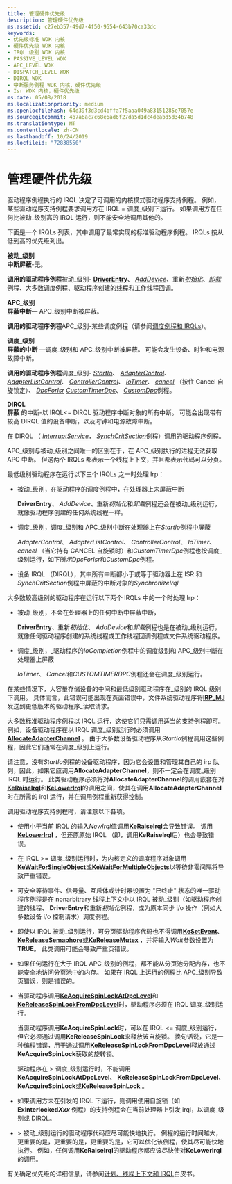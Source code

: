 ```yaml
---
title: 管理硬件优先级
description: 管理硬件优先级
ms.assetid: c27eb357-49d7-4f50-9554-643b70ca33dc
keywords:
- 优先级标准 WDK 内核
- 硬件优先级 WDK 内核
- IRQL 级别 WDK 内核
- PASSIVE_LEVEL WDK
- APC_LEVEL WDK
- DISPATCH_LEVEL WDK
- DIRQL WDK
- 中断服务例程 WDK 内核，硬件优先级
- Isr WDK 内核，硬件优先级
ms.date: 05/08/2018
ms.localizationpriority: medium
ms.openlocfilehash: 64d39f3d3cd4bffa7f5aaa049a83151285e7057e
ms.sourcegitcommit: 4b7a6ac7c68e6ad6f27da5d1dc4deabd5d34b748
ms.translationtype: MT
ms.contentlocale: zh-CN
ms.lasthandoff: 10/24/2019
ms.locfileid: "72838550"
---
```

# <a name="managing-hardware-priorities"></a>管理硬件优先级





驱动程序例程执行的 IRQL 决定了可调用的内核模式驱动程序支持例程。 例如，某些驱动程序支持例程要求调用方在 IRQL = 调度\_级别下运行。 如果调用方在任何比被动\_级别高的 IRQL 运行，则不能安全地调用其他的。

下面是一个 IRQLs 列表，其中调用了最常实现的标准驱动程序例程。 IRQLs 按从低到高的优先级列出。

<a href="" id="passive-level"></a>**被动\_级别**  
**中断屏蔽**-无。

**调用的驱动程序例程**被动\_级别- [**DriverEntry**](https://docs.microsoft.com/windows-hardware/drivers/ddi/wdm/nc-wdm-driver_initialize)、 [*AddDevice*](https://docs.microsoft.com/windows-hardware/drivers/ddi/wdm/nc-wdm-driver_add_device)、重新[*初始化*](https://docs.microsoft.com/windows-hardware/drivers/ddi/ntddk/nc-ntddk-driver_reinitialize)、[*卸载*](https://docs.microsoft.com/windows-hardware/drivers/ddi/wdm/nc-wdm-driver_unload)例程、大多数调度例程、驱动程序创建的线程和工作线程回调。

<a href="" id="apc-level"></a>**APC\_级别**  
**屏蔽中断**— APC\_级别中断被屏蔽。

**调用的驱动程序例程**APC\_级别-某些调度例程（请参阅[调度例程和 IRQLs](dispatch-routines-and-irqls.md)）。

<a href="" id="dispatch-level"></a>**调度\_级别**  
**屏蔽的中断** —调度\_级别和 APC\_级别中断被屏蔽。 可能会发生设备、时钟和电源故障中断。

**调用的驱动程序例程**调度\_级别- [*StartIo*](https://docs.microsoft.com/windows-hardware/drivers/ddi/wdm/nc-wdm-driver_startio)、 [*AdapterControl*](https://docs.microsoft.com/windows-hardware/drivers/ddi/wdm/nc-wdm-driver_control)、 [*AdapterListControl*](https://docs.microsoft.com/windows-hardware/drivers/ddi/wdm/nc-wdm-driver_list_control)、 [*ControllerControl*](https://msdn.microsoft.com/library/windows/hardware/ff542049)、 [*IoTimer*](https://docs.microsoft.com/windows-hardware/drivers/ddi/wdm/nc-wdm-io_timer_routine)、 [*cancel*](https://docs.microsoft.com/windows-hardware/drivers/ddi/wdm/nc-wdm-driver_cancel) （按住 Cancel 自旋锁定）、 [*DpcForIsr*](https://docs.microsoft.com/windows-hardware/drivers/ddi/wdm/nc-wdm-io_dpc_routine) [*CustomTimerDpc*](https://msdn.microsoft.com/library/windows/hardware/ff542983)、 [*CustomDpc*](https://docs.microsoft.com/windows-hardware/drivers/ddi/wdm/nc-wdm-kdeferred_routine)例程。

<a href="" id="dirql"></a>**DIRQL**  
**屏蔽** 的中断-以 IRQL&lt;= DIRQL 驱动程序中断对象的所有中断。 可能会出现带有较高 DIRQL 值的设备中断，以及时钟和电源故障中断。

在 DIRQL （ [*InterruptService*](https://docs.microsoft.com/windows-hardware/drivers/ddi/wdm/nc-wdm-kservice_routine)， [*SynchCritSection*](https://docs.microsoft.com/windows-hardware/drivers/ddi/wdm/nc-wdm-ksynchronize_routine)例程）调用的驱动程序例程。

APC\_级别与被动\_级别之间唯一的区别在于，在 APC\_级别执行的进程无法获取 APC 中断。 但这两个 IRQLs 都表示一个线程上下文，并且都表示代码可以分页。

最低级别驱动程序在运行以下三个 IRQLs 之一时处理 Irp：

-   被动\_级别，在驱动程序的调度例程中，在处理器上未屏蔽中断

    **DriverEntry**、 *AddDevice*、重新*初始化*和*卸载*例程还会在被动\_级别运行，就像驱动程序创建的任何系统线程一样。

-   调度\_级别，调度\_级别和 APC\_级别中断在处理器上在*StartIo*例程中屏蔽

    *AdapterControl*、 *AdapterListControl*、 *ControllerControl*、 *IoTimer*、 *cancel* （当它持有 CANCEL 自旋锁时）和*CustomTimerDpc*例程也按调度\_级别运行，如下所*示DpcForIsr*和*CustomDpc*例程。

-   设备 IRQL （DIRQL），其中所有中断都小于或等于驱动器上在 ISR 和*SynchCritSection*例程中屏蔽的中断对象的*SynchronizeIrql*

大多数较高级别的驱动程序在运行以下两个 IRQLs 中的一个时处理 Irp：

-   被动\_级别，不会在处理器上的任何中断中屏蔽中断，

    **DriverEntry**、重新*初始化*、 *AddDevice*和*卸载*例程也是在被动\_级别运行，就像任何驱动程序创建的系统线程或工作线程回调例程或文件系统驱动程序。

-   调度\_级别，\_驱动程序的*IoCompletion*例程中的调度级别和 APC\_级别中断在处理器上屏蔽

    *IoTimer*、 *Cancel*和*CUSTOMTIMERDPC*例程还会在调度\_级别运行。

在某些情况下，大容量存储设备的中间和最低级别驱动程序在\_级别的 IRQL 级别下调用。 具体而言，此错误可能出现在页面错误中，文件系统驱动程序将[**IRP\_MJ**](https://docs.microsoft.com/windows-hardware/drivers/kernel/irp-mj-read)发送到更低版本的驱动程序\_读取请求。

大多数标准驱动程序例程以 IRQL 运行，这使它们只需调用适当的支持例程即可。 例如，设备驱动程序在以 IRQL 调度\_级别运行时必须调用[**AllocateAdapterChannel**](https://docs.microsoft.com/windows-hardware/drivers/ddi/wdm/nc-wdm-pallocate_adapter_channel) 。 由于大多数设备驱动程序从*StartIo*例程调用这些例程，因此它们通常在调度\_级别上运行。

请注意，没有*StartIo*例程的设备驱动程序，因为它会设置和管理其自己的 irp 队列，因此，如果它应调用**AllocateAdapterChannel**，则不一定会在调度\_级别 IRQL 时运行。 此类驱动程序必须将对**AllocateAdapterChannel**的调用嵌套在对[**KeRaiseIrql**](https://docs.microsoft.com/windows-hardware/drivers/ddi/wdm/nf-wdm-keraiseirql)和[**KeLowerIrql**](https://docs.microsoft.com/windows-hardware/drivers/ddi/wdm/nf-wdm-kelowerirql)的调用之间，使其在调用**AllocateAdapterChannel**时在所需的 irql 运行，并在调用例程重新获得控制。

调用驱动程序支持例程时，请注意以下各项。

- 使用小于当前 IRQL 的输入*NewIrql*值调用[**KeRaiseIrql**](https://docs.microsoft.com/windows-hardware/drivers/ddi/wdm/nf-wdm-keraiseirql)会导致错误。 调用[**KeLowerIrql**](https://docs.microsoft.com/windows-hardware/drivers/ddi/wdm/nf-wdm-kelowerirql) ，但还原原始 IRQL （即，调用**KeRaiseIrql**后）也会导致错误。

- 在 IRQL &gt;= 调度\_级别运行时，为内核定义的调度程序对象调用[**KeWaitForSingleObject**](https://docs.microsoft.com/windows-hardware/drivers/ddi/wdm/nf-wdm-kewaitforsingleobject)或[**KeWaitForMultipleObjects**](https://docs.microsoft.com/windows-hardware/drivers/ddi/wdm/nf-wdm-kewaitformultipleobjects)以等待非零间隔将导致严重错误。

- 可安全等待事件、信号量、互斥体或计时器设置为 "已终止" 状态的唯一驱动程序例程是在 nonarbitrary 线程上下文中以 IRQL 被动\_级别（如驱动程序创建的线程、 **DriverEntry**和重新*初始化*例程，或为原本同步 i/o 操作（例如大多数设备 i/o 控制请求）调度例程。

- 即使以 IRQL 被动\_级别运行，可分页驱动程序代码也不得调用[**KeSetEvent**](https://docs.microsoft.com/windows-hardware/drivers/ddi/wdm/nf-wdm-kesetevent)、 [**KeReleaseSemaphore**](https://docs.microsoft.com/windows-hardware/drivers/ddi/wdm/nf-wdm-kereleasesemaphore)或[**KeReleaseMutex**](https://docs.microsoft.com/windows-hardware/drivers/ddi/wdm/nf-wdm-kereleasemutex) ，并将输入*Wait*参数设置为**TRUE**。 此类调用可能会导致严重页错误。

- 如果任何运行在大于 IRQL APC\_级别的例程，都不能从分页池分配内存，也不能安全地访问分页池中的内存。 如果在 IRQL 上运行的例程比 APC\_级别导致页错误，则是错误的。

- 当驱动程序调用[**KeAcquireSpinLockAtDpcLevel**](https://docs.microsoft.com/windows-hardware/drivers/ddi/wdm/nf-wdm-keacquirespinlockatdpclevel)和[**KeReleaseSpinLockFromDpcLevel**](https://docs.microsoft.com/windows-hardware/drivers/ddi/wdm/nf-wdm-kereleasespinlockfromdpclevel)时，驱动程序必须在 IRQL 调度\_级别运行。

  当驱动程序调用**KeAcquireSpinLock**时，可以在 IRQL &lt;= 调度\_级别运行，但它必须通过调用**KeReleaseSpinLock**来释放该自旋锁。 换句话说，它是一种编程错误，用于通过调用**KeReleaseSpinLockFromDpcLevel**释放通过**KeAcquireSpinLock**获取的旋转锁。

  驱动程序在 &gt; 调度\_级别运行时，不能调用**KeAcquireSpinLockAtDpcLevel**、 **KeReleaseSpinLockFromDpcLevel**、 **KeAcquireSpinLock**或**KeReleaseSpinLock** 。

- 如果调用方未在引发的 IRQL 下运行，则调用使用自旋锁（如**ExInterlocked<em>Xxx</em>** 例程）的支持例程会在当前处理器上引发 irql，以调度\_级别或 DIRQL。

- &gt; 被动\_级别运行的驱动程序代码应尽可能快地执行。 例程的运行时间越大，更重要的是，更重要的是，更重要的是，它可以优化该例程，使其尽可能快地执行。 例如，任何调用**KeRaiseIrql**的驱动程序都应该尽快使对**KeLowerIrql**的调用。

有关确定优先级的详细信息，请参阅[计划、线程上下文和 IRQL](https://go.microsoft.com/fwlink/p/?linkid=59757)白皮书。

 

 




